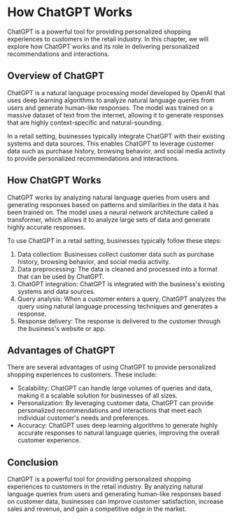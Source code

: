 How ChatGPT Works
====================================================================================

ChatGPT is a powerful tool for providing personalized shopping experiences to customers in the retail industry. In this chapter, we will explore how ChatGPT works and its role in delivering personalized recommendations and interactions.

Overview of ChatGPT
-------------------

ChatGPT is a natural language processing model developed by OpenAI that uses deep learning algorithms to analyze natural language queries from users and generate human-like responses. The model was trained on a massive dataset of text from the internet, allowing it to generate responses that are highly context-specific and natural-sounding.

In a retail setting, businesses typically integrate ChatGPT with their existing systems and data sources. This enables ChatGPT to leverage customer data such as purchase history, browsing behavior, and social media activity to provide personalized recommendations and interactions.

How ChatGPT Works
-----------------

ChatGPT works by analyzing natural language queries from users and generating responses based on patterns and similarities in the data it has been trained on. The model uses a neural network architecture called a transformer, which allows it to analyze large sets of data and generate highly accurate responses.

To use ChatGPT in a retail setting, businesses typically follow these steps:

1. Data collection: Businesses collect customer data such as purchase history, browsing behavior, and social media activity.
2. Data preprocessing: The data is cleaned and processed into a format that can be used by ChatGPT.
3. ChatGPT integration: ChatGPT is integrated with the business's existing systems and data sources.
4. Query analysis: When a customer enters a query, ChatGPT analyzes the query using natural language processing techniques and generates a response.
5. Response delivery: The response is delivered to the customer through the business's website or app.

Advantages of ChatGPT
---------------------

There are several advantages of using ChatGPT to provide personalized shopping experiences to customers. These include:

* Scalability: ChatGPT can handle large volumes of queries and data, making it a scalable solution for businesses of all sizes.
* Personalization: By leveraging customer data, ChatGPT can provide personalized recommendations and interactions that meet each individual customer's needs and preferences.
* Accuracy: ChatGPT uses deep learning algorithms to generate highly accurate responses to natural language queries, improving the overall customer experience.

Conclusion
----------

ChatGPT is a powerful tool for providing personalized shopping experiences to customers in the retail industry. By analyzing natural language queries from users and generating human-like responses based on customer data, businesses can improve customer satisfaction, increase sales and revenue, and gain a competitive edge in the market.
